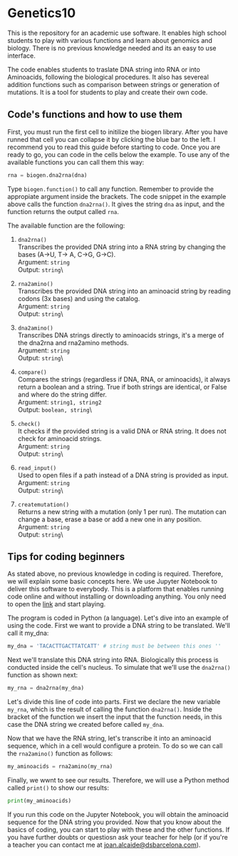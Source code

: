 # Genetics10
This is the repository for an academic use software. It enables high school students to play with various functions and learn about genomics and biology. There is no previous knowledge needed and its an easy to use interface.

The code enables students to traslate DNA string into RNA or into Aminoacids, following the biological procedures. It also has severeal addition functions such as comparison between strings or generation of mutations. It is a tool for students to play and create their own code.

## Code's functions and how to use them
First, you must run the first cell to initilize the biogen library. After you have runned that cell you can collapse it by clicking the blue bar to the left. I recommend you to read this guide before starting to code. Once you are ready to go, you can code in the cells below the example. To use any of the available functions you can call them this way:
```python
rna = biogen.dna2rna(dna)
```
Type ```biogen.function()``` to call any function. Remember to provide the appropiate argument inside the brackets. The code snippet in the example above calls the function ```dna2rna()```. It gives the string ```dna``` as input, and the function returns the output called ```rna```.

The available function are the following:
1. ```dna2rna()```\
    Transcribes the provided DNA string into a RNA string by changing the bases (A->U, T-> A, C->G, G->C).\
   Argument: ```string```\
   Output: ```string```\
   
3. ```rna2amino()```\
    Transcribes the provided DNA string into an aminoacid string by reading codons (3x bases) and using the catalog.\
   Argument: ```string```\
   Output: ```string```\

5. ```dna2amino()```\
    Transcribes DNA strings directly to aminoacids strings, it's a merge of the dna2rna and rna2amino methods.\
   Argument: ```string```\
   Output: ```string```\

7. ```compare()```\
    Compares the strings (regardless if DNA, RNA, or aminoacids), it always return a boolean and a string. True if both strings are identical, or False and where do the string differ.\
   Argument: ```string1, string2```\
   Output: ```boolean, string```\

9. ```check()```\
    It checks if the provided string is a valid DNA or RNA string. It does not check for aminoacid strings.\
   Argument: ```string```\
   Output: ```string```\

11. ```read_input()```\
    Used to open files if a path instead of a DNA string is provided as input.\
    Argument: ```string```\
    Output: ```string```\

13. ```createmutation()```\
    Returns a new string with a mutation (only 1 per run). The mutation can change a base, erase a base or add a new one in any position.\
    Argument: ```string```\
    Output: ```string```\


## Tips for coding beginners
As stated above, no previous knowledge in coding is required. Therefore, we will explain some basic concepts here.
We use Jupyter Notebook to deliver this software to everybody. This is a platform that enables running code online and without installing or downloading anything. You only need to open the [link]([https://www.example.com](https://nbviewer.org/github/joanalnu/Genetics10/tree/main/)) and start playing.

The program is coded in Python (a language). Let's dive into an example of using the code. First we want to provide a DNA string to be translated. We'll call it my_dna:
```python
my_dna = 'TACACTTGACTTATCATT' # string must be between this ones ''
```
Next we'll translate this DNA string into RNA. Biologically this process is conducted inside the cell's nucleus. To simulate that we'll use the ```dna2rna()``` function as shown next:
```python
my_rna = dna2rna(my_dna)
```
Let's divide this line of code into parts. First we declare the new variable ```my_rna```, which is the result of calling the function ```dna2rna()```. Inside the bracket of the function we insert the input that the function needs, in this case the DNA string we created before called ```my_dna```.

Now that we have the RNA string, let's transcribe it into an aminoacid sequence, which in a cell would configure a protein. To do so we can call the ```rna2amino()``` function as follows:
```python
my_aminoacids = rna2amino(my_rna)
```
Finally, we wwnt to see our results. Therefore, we will use a Python method called ```print()``` to show our results:
```python
print(my_aminoacids)
```
If you run this code on the Jupyter Notebook, you will obtain the aminoacid sequence for the DNA string you provided. Now that you know about the basics of coding, you can start to play with these and the other functions. If you have further doubts or questiosn ask your teacher for help (or if you're a teacher you can contact me at [joan.alcaide@dsbarcelona.com](mailto:joan.alcaide@dsbarcelona.com)).

